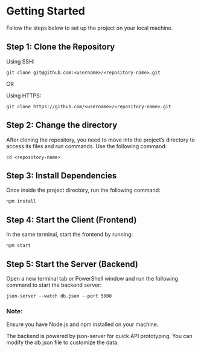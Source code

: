 # Getting Started
Follow the steps below to set up the project on your local machine.

## Step 1: Clone the Repository
Using SSH:
```
git clone git@github.com:<username>/<repository-name>.git
```
OR

Using HTTPS:
```
git clone https://github.com/<username>/<repository-name>.git
```

## Step 2: Change the directory
After cloning the repository, you need to move into the project’s directory to access its files and run commands. Use the following command:
```
cd <repository-name>
```

## Step 3: Install Dependencies
Once inside the project directory, run the following command:
```
npm install
```

## Step 4: Start the Client (Frontend)
In the same terminal, start the frontend by running:
```
npm start
```

## Step 5: Start the Server (Backend)
Open a new terminal tab or PowerShell window and run the following command to start the backend server:
```
json-server --watch db.json --port 5000
```

### Note:
Ensure you have Node.js and npm installed on your machine.

The backend is powered by json-server for quick API prototyping. You can modify the db.json file to customize the data.
 
